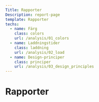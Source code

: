 ```yaml
---
Title: Rapporter
Description: report-page
template: Rapporter
techs:
  - name: Färg
    class: colors
    url: /analysis/01_colors
  - name: Laddningstider
    class: laddning
    url: /analysis/02_load
  - name: Design-principer
    class: principer
    url: /analysis/03_design_principles
---
```

Rapporter
==========================
